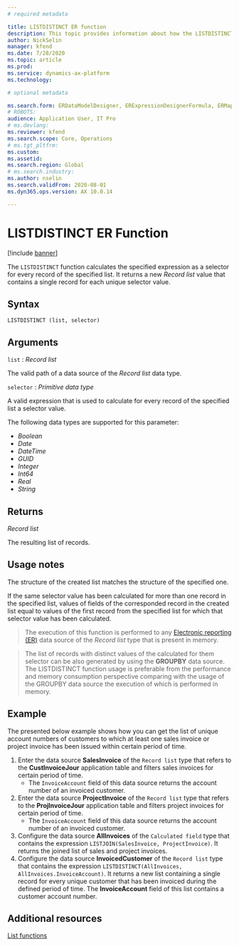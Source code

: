 ```yaml
---
# required metadata

title: LISTDISTINCT ER function
description: This topic provides information about how the LISTDISTINCT Electronic reporting (ER) function is used.
author: NickSelin
manager: kfend
ms.date: 7/28/2020
ms.topic: article
ms.prod: 
ms.service: dynamics-ax-platform
ms.technology: 

# optional metadata

ms.search.form: ERDataModelDesigner, ERExpressionDesignerFormula, ERMappedFormatDesigner, ERModelMappingDesigner
# ROBOTS: 
audience: Application User, IT Pro
# ms.devlang: 
ms.reviewer: kfend
ms.search.scope: Core, Operations
# ms.tgt_pltfrm: 
ms.custom: 
ms.assetid: 
ms.search.region: Global
# ms.search.industry: 
ms.author: nselin
ms.search.validFrom: 2020-08-01
ms.dyn365.ops.version: AX 10.0.14

---
```


# LISTDISTINCT ER Function

[!include [banner](../includes/banner.md)]

The `LISTDISTINCT` function calculates the specified expression as a selector for every record of the specified list. It returns a new *Record list* value that contains a single record for each unique selector value.

## Syntax

```
LISTDISTINCT (list, selector)
```

## Arguments

`list` : *Record list*

The valid path of a data source of the *Record list* data type.

`selector` : *Primitive data type*

A valid expression that is used to calculate for every record of the specified list a selector value.

The following data types are supported for this parameter:

- *Boolean*
- *Date*
- *DateTime*
- *GUID*
- *Integer*
- *Int64*
- *Real*
- *String*

## Returns

*Record list*

The resulting list of records.

## Usage notes

The structure of the created list matches the structure of the specified one.

If the same selector value has been calculated for more than one record in the specified list, values of fields of the corresponded record in the created list equal to values of the first record from the specified list for which that selector value has been calculated.

> The execution of this function is performed to any [Electronic reporting (ER)](general-electronic-reporting.md) data source of the *Record list* type that is present in memory.

> The list of records with distinct values of the calculated for them selector can be also generated by using the **GROUPBY** data source. The LISTDISTINCT function usage is preferable from the performance and memory consumption perspective comparing with the usage of the GROUPBY data source the execution of which is performed in memory.

## Example

The presented below example shows how you can get the list of unique account numbers of customers to which at least one sales invoice or project invoice has been issued within certain period of time.

1. Enter the data source **SalesInvoice** of the `Record list` type that refers to the **CustInvoiceJour** application table and filters sales invoices for certain period of time. 
    - The `InvoiceAccount` field of this data source returns the account number of an invoiced customer.
2. Enter the data source **ProjectInvoice** of the `Record list` type that refers to the **ProjInvoiceJour** application table and filters project invoices for certain period of time.
    - The `InvoiceAccount` field of this data source returns the account number of an invoiced customer.
3. Configure the data source **AllInvoices** of the `Calculated field` type that contains the expression `LISTJOIN(SalesInvoice, ProjectInvoice)`. It returns the joined list of sales and project invoices.
4. Configure the data source **InvoicedCustomer** of the `Record list` type that contains the expression `LISTDISTINCT(AllInvoices, AllInvoices.InvoiceAccount)`. It returns a new list containing a single record for every unique customer that has been invoiced during the defined period of time. The **InvoiceAccount** field of this list contains a customer account number.

## Additional resources

[List functions](er-functions-category-list.md)
